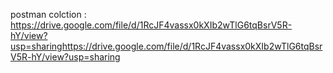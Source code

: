 postman colction :
https://drive.google.com/file/d/1RcJF4vassx0kXIb2wTlG6tqBsrV5R-hY/view?usp=sharinghttps://drive.google.com/file/d/1RcJF4vassx0kXIb2wTlG6tqBsrV5R-hY/view?usp=sharing

